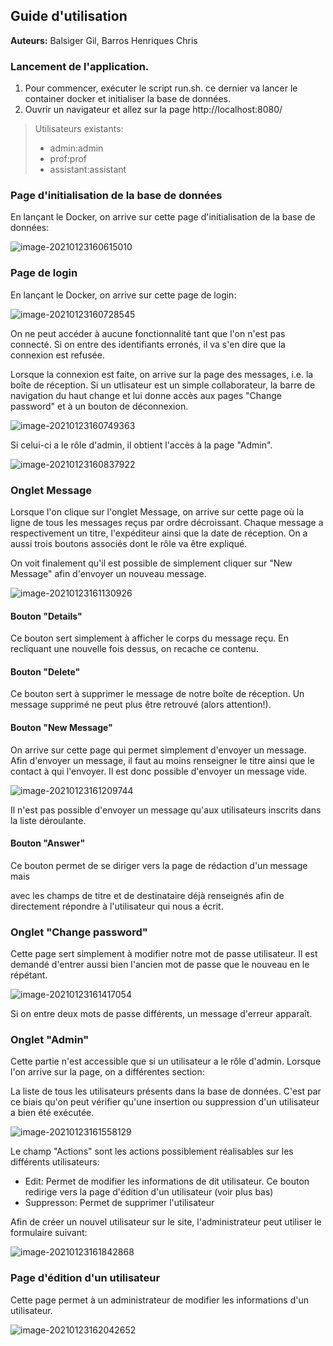 ## Guide d'utilisation

**Auteurs:** Balsiger Gil, Barros Henriques Chris

### Lancement de l'application. 
1. Pour commencer, exécuter le script run.sh. ce dernier va lancer le container docker et initialiser la base de données. 
2. Ouvrir un navigateur et allez sur la page http://localhost:8080/

> Utilisateurs existants:
> - admin:admin 
> - prof:prof
> - assistant:assistant



### Page d'initialisation de la base de données

En lançant le Docker, on arrive sur cette page d'initialisation de la base de données:



![image-20210123160615010](img/image-20210123160615010.png)




### Page de login

En lançant le Docker, on arrive sur cette page de login:

![image-20210123160728545](img/image-20210123160728545.png)

On ne peut accéder à aucune fonctionnalité tant que l'on n'est pas connecté. Si on entre des identifiants erronés, il va s'en dire que la connexion est refusée.

Lorsque la connexion est faite, on arrive sur la page des messages, i.e. la boîte de réception. Si un utlisateur est un simple collaborateur, la barre de navigation du haut change et lui donne accès aux pages "Change password" et à un bouton de déconnexion.

![image-20210123160749363](img/image-20210123160749363.png)



Si celui-ci a le rôle d'admin, il obtient l'accès à la page "Admin".

![image-20210123160837922](img/image-20210123160837922.png)





### Onglet Message



Lorsque l'on clique sur l'onglet Message, on arrive sur cette page où la ligne de tous les messages reçus par ordre décroissant. Chaque message a respectivement un titre, l'expéditeur ainsi que la date de réception. On a aussi trois boutons associés dont le rôle va être expliqué.

On voit finalement qu'il est possible de simplement cliquer sur "New Message" afin d'envoyer un nouveau message.

![image-20210123161130926](img/image-20210123161130926.png)



#### Bouton "Details"

Ce bouton sert simplement à afficher le corps du message reçu. En recliquant une nouvelle fois dessus, on recache ce contenu.



#### Bouton "Delete"

Ce bouton sert à supprimer le message de notre boîte de réception. Un message supprimé ne peut plus être retrouvé (alors attention!).



#### Bouton "New Message"

On arrive sur cette page qui permet simplement d'envoyer un message. Afin d'envoyer un message, il faut au moins renseigner le titre ainsi que le contact à qui l'envoyer. Il est donc possible d'envoyer un message vide.

![image-20210123161209744](img/image-20210123161209744.png)



Il n'est pas possible d'envoyer un message qu'aux utilisateurs inscrits dans la liste déroulante.

 

#### Bouton "Answer"

Ce bouton permet de se diriger vers la page de rédaction d'un message mais 

avec les champs de titre et de destinataire déjà renseignés afin de directement répondre à l'utilisateur qui nous a écrit. 





### Onglet "Change password"

Cette page sert simplement à modifier notre mot de passe utilisateur. Il est demandé d'entrer aussi bien l'ancien mot de passe que le nouveau en le répétant.

![image-20210123161417054](img/image-20210123161417054.png)

Si on entre deux mots de passe différents, un message d'erreur apparaît.



### Onglet "Admin"
Cette partie n'est accessible que si un utilisateur a le rôle d'admin. Lorsque l'on arrive sur la page, on a différentes section:


La liste de tous les utilisateurs présents dans la base de données. C'est par ce biais qu'on peut vérifier qu'une insertion ou suppression d'un utilisateur a bien été exécutée. 

![image-20210123161558129](img/image-20210123161558129.png)



Le champ "Actions" sont les actions possiblement réalisables sur les différents utilisateurs:

- Edit: Permet de modifier les informations de dit utilisateur. Ce bouton redirige vers la page d'édition d'un utilisateur (voir plus bas)
- Suppresson: Permet de supprimer l'utilisateur



Afin de créer un nouvel utilisateur sur le site, l'administrateur peut utiliser le formulaire suivant:

![image-20210123161842868](img/image-20210123161842868.png)



### Page d'édition d'un utilisateur

Cette page permet à un administrateur de modifier les informations d'un utilisateur.

![image-20210123162042652](img/image-20210123162042652.png)
